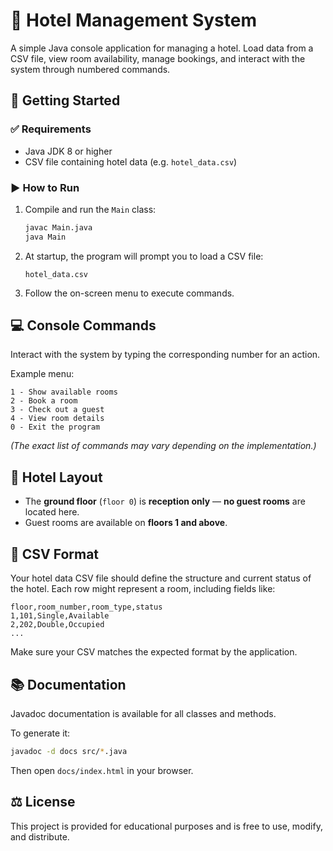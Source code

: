 # 🏨 Hotel Management System

A simple Java console application for managing a hotel. Load data from a CSV file, view room availability, manage bookings, and interact with the system through numbered commands.

## 🚀 Getting Started

### ✅ Requirements
- Java JDK 8 or higher
- CSV file containing hotel data (e.g. `hotel_data.csv`)

### ▶️ How to Run

1. Compile and run the `Main` class:
   ```bash
   javac Main.java
   java Main
   ```

2. At startup, the program will prompt you to load a CSV file:
   ```
   hotel_data.csv
   ```

3. Follow the on-screen menu to execute commands.

## 💻 Console Commands

Interact with the system by typing the corresponding number for an action.

Example menu:
```
1 - Show available rooms
2 - Book a room
3 - Check out a guest
4 - View room details
0 - Exit the program
```

*(The exact list of commands may vary depending on the implementation.)*

## 🏢 Hotel Layout

- The **ground floor** (`floor 0`) is **reception only** — **no guest rooms** are located here.
- Guest rooms are available on **floors 1 and above**.

## 📄 CSV Format

Your hotel data CSV file should define the structure and current status of the hotel. Each row might represent a room, including fields like:

```
floor,room_number,room_type,status
1,101,Single,Available
2,202,Double,Occupied
...
```

Make sure your CSV matches the expected format by the application.

## 📚 Documentation

Javadoc documentation is available for all classes and methods.

To generate it:

```bash
javadoc -d docs src/*.java
```

Then open `docs/index.html` in your browser.

## ⚖️ License

This project is provided for educational purposes and is free to use, modify, and distribute.

